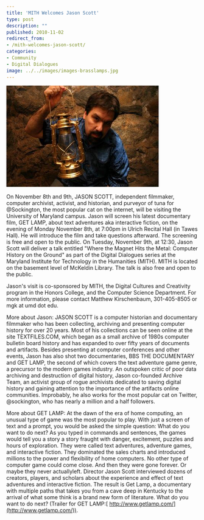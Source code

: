 ```yaml
---
title: 'MITH Welcomes Jason Scott'
type: post
description: ""
published: 2010-11-02
redirect_from: 
- /mith-welcomes-jason-scott/
categories:
- Community
- Digital Dialogues
image: ../../images/images-brasslamps.jpg
---
```

![](../../images/images-brasslamps.jpg)

On November 8th and 9th, JASON SCOTT, independent filmmaker, computer archivist, activist, and historian, and purveyor of tuna for @Sockington, the most popular cat on the internet, will be visiting the University of Maryland campus. Jason will screen his latest documentary film, GET LAMP, about text adventures aka interactive fiction, on the evening of Monday November 8th, at 7:00pm in Ulrich Recital Hall (in Tawes Hall). He will introduce the film and take questions afterward. The screening is free and open to the public. On Tuesday, November 9th, at 12:30, Jason Scott will deliver a talk entitled "Where the Magnet Hits the Metal: Computer History on the Ground" as part of the Digital Dialogues series at the Maryland Institute for Technology in the Humanities (MITH). MITH is located on the basement level of McKeldin Library. The talk is also free and open to the public.

Jason's visit is co-sponsored by MITH, the Digital Cultures and Creativity program in the Honors College, and the Computer Science Department. For more information, please contact Matthew Kirschenbaum, 301-405-8505 or mgk at umd dot edu.

More about Jason: JASON SCOTT is a computer historian and documentary filmmaker who has been collecting, archiving and presenting computer history for over 20 years. Most of his collections can be seen online at the site TEXTFILES.COM, which began as a small archive of 1980s computer bulletin board history and has expanded to over fifty years of documents and artifacts. Besides presenting at computer conferences and other events, Jason has also shot two documentaries, BBS THE DOCUMENTARY and GET LAMP, the second of which covers the text adventure game genre, a precursor to the modern games industry. An outspoken critic of poor data archiving and destruction of digital history, Jason co-founded Archive Team, an activist group of rogue archivists dedicated to saving digital history and gaining attention to the importance of the artifacts online communities. Improbably, he also works for the most popular cat on Twitter, @sockington, who has nearly a million and a half followers.

More about GET LAMP: At the dawn of the era of home computing, an unusual type of game was the most popular to play. With just a screen of text and a prompt, you would be asked the simple question: What do you want to do next? As you typed in commands and sentences, the games would tell you a story a story fraught with danger, excitement, puzzles and hours of exploration. They were called text adventures, adventure games, and interactive fiction. They dominated the sales charts and introduced millions to the power and flexibility of home computers. No other type of computer game could come close. And then they were gone forever. Or maybe they never actuallyleft. Director Jason Scott interviewed dozens of creators, players, and scholars about the experience and effect of text adventures and interactive fiction. The result is Get Lamp, a documentary with multiple paths that takes you from a cave deep in Kentucky to the arrival of what some think is a brand new form of literature. What do you want to do next? (Trailer for GET LAMP:[ http://www.getlamp.com/](http://www.getlamp.com/)).
